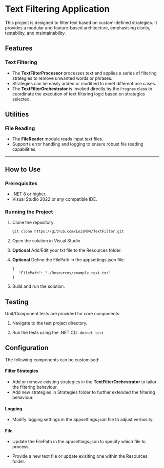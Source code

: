 # Text Filtering Application

This project is designed to filter text based on custom-defined strategies. It provides a modular and feature-based architecture, emphasising clarity, testability, and maintainability.

## Features

### Text Filtering
- The **TextFilterProcessor** processes text and applies a series of filtering strategies to remove unwanted words or phrases.
- Strategies can be easily added or modified to meet different use cases.
- The **TextFilterOrchestrator** is invoked directly by the `Program` class to coordinate the execution of text filtering logic based on strategies selected.

## Utilities

### File Reading
- The **FileReader** module reads input text files.
- Supports error handling and logging to ensure robust file reading capabilities.

---

## How to Use

### Prerequisites
- .NET 8 or higher.
- Visual Studio 2022 or any compatible IDE.

### Running the Project
1. Clone the repository:
   ```bash
   git clone https://github.com/LoisM94/TextFilter.git

2. Open the solution in Visual Studio.

3. **Optional** Add/Edit your txt file to the Resources folder.

4. **Optional** Define the FilePath in the appsettings.json file:
   ```
   {
      "FilePath": "./Resources/example_text.txt"
   }
5. Build and run the solution.

## Testing

Unit/Component tests are provided for core components:

1. Navigate to the test project directory.

2. Run the tests using the .NET CLI:
   `dotnet test`

## Configuration

The following components can be customised:

#### Filter Strategies
- Add or remove existing strategies in the **TextFilterOrchestrator** to tailor the filtering behaviour.
-  Add new strategies in Strategies folder to further extended the filtering behaviour.

#### Logging
- Modify logging settings in the appsettings.json file to adjust verbosity.

#### File
- Update the FilePath in the appsettings.json to specify which file to process.

- Provide a new text file or update exisiting one within the Resources folder.
